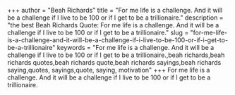 +++
author = "Beah Richards"
title = "For me life is a challenge. And it will be a challenge if I live to be 100 or if I get to be a trillionaire."
description = "the best Beah Richards Quote: For me life is a challenge. And it will be a challenge if I live to be 100 or if I get to be a trillionaire."
slug = "for-me-life-is-a-challenge-and-it-will-be-a-challenge-if-i-live-to-be-100-or-if-i-get-to-be-a-trillionaire"
keywords = "For me life is a challenge. And it will be a challenge if I live to be 100 or if I get to be a trillionaire.,beah richards,beah richards quotes,beah richards quote,beah richards sayings,beah richards saying,quotes, sayings,quote, saying, motivation"
+++
For me life is a challenge. And it will be a challenge if I live to be 100 or if I get to be a trillionaire.
